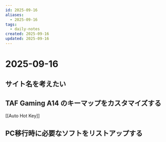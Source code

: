 ```yaml
---
id: 2025-09-16
aliases:
  - 2025-09-16
tags:
  - daily-notes
created: 2025-09-16
updated: 2025-09-16
---
```


# 2025-09-16

## サイト名を考えたい
## TAF Gaming A14 のキーマップをカスタマイズする
[[Auto Hot Key]]
## PC移行時に必要なソフトをリストアップする

